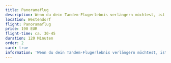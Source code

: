 ```yaml
---
title: Panoramaflug
description: Wenn du dein Tandem-Flugerlebnis verlängern möchtest, ist unser Panorama-Tandemflug genau das richtige für dich.
location: Westendorf
flight: Panoramaflug
price: 190 EUR
flight-time: ca. 30-45
duration: 120 Minuten
order: 2
card: true
information: 'Wenn du dein Tandem-Flugerlebnis verlängern möchtest, ist unser Panorama-Tandemflug genau das richtige für dich! Wie die Vögel nutzen wir die Thermik, um das Flugerlebnis auf ca. 30-45 Mnuten auszudehnen.'
---
```

